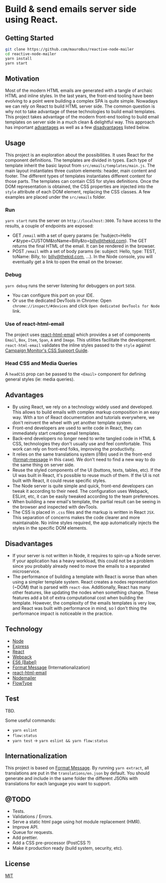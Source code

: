 # Build & send emails server side using React.

## Getting Started

```bash
git clone https://github.com/mauroBus/reactive-node-mailer
cd reactive-node-mailer
yarn install
yarn start
```

## Motivation

Most of the modern HTML emails are generated with a tangle of archaic HTML and inline styles.
In the last years, the front-end tooling have been evolving to a point were building a complex SPA is quite simple. Nowadays we can rely on React to build HTML server side. The common question is why not to take advantage of these technologies to build email templates.
This project takes advantage of the modern front-end tooling to build email templates on server side in a much clean & delightful way.
This approach has important [advantages](#advantages) as well as a few [disadvantages](#disadvantages) listed below.

## Usage

This project is an exploration about the possibilities. It uses React for the component definitions. The templates are divided in types. Each type of template inherit the basic layout from `src/emails/templates/main.js`. The main layout instantiates three custom elements: header, main content and footer. The different types of templates instantiates different content for those parts.
The templates can contain CSS for styles definitions. Once the DOM representation is obtained, the CSS properties are injected into the `style` attribute of each DOM element, replacing the CSS classes.
A few examples are placed under the `src/emails` folder.

### Run

`yarn start` runs the server on `http://localhost:3000`.
To have access to the results, a couple of endpoints are exposed:
* GET `/email` with a set of query params (ie: ?subject=Hello ✔&type=CUSTOM&toName=Billy&to=billy@thekid.com).
  The GET returns the final HTML of the email. It can be rendered in the browser.
* POST `/email` with a set of body params (ie: subject: Hello, type: TEST, toName: Billy, to: billy@thekid.com, ...).
  In the Node console, you will eventually get a link to open the email on the browser.

### Debug

`yarn debug` runs the server listening for debuggers on port `5858`.
* You can configure this port on your IDE.
* Or use the dedicated DevTools in Chrome: Open `chrome://inspect/#devices` and click `Open dedicated DevTools for Node` link.

### Use of react-html-email
The project uses [react-html-email](https://github.com/chromakode/react-html-email) which provides a set of components `Email`, `Box`, `Item`, `Span`, `A` and `Image`. This utilities facilitate the development. `react-html-email` validates the inline styles passed to the `style` against [Campaign Monitor's CSS Support Guide](https://www.campaignmonitor.com/css/).
### Head CSS and Media Queries
A `headCSS` prop can be passed to the `<Email>` component for defining general styles (ie: media queries).

## Advantages

  * By using React, we rely on a technology widely used and developed. This allows to build emails with complex markup composition in an easy way. With a ton of React documentation and tutorials everywhere, we don't reinvent the wheel with yet another template system.
  * Front-end developers are used to write code in React, they can immediately start creating email templates.
  * Back-end developers no longer need to write tangled code in HTML & CSS, technologies they don't usually use and feel comfortable. This work can rely on front-end folks, improving the productivity.
  * It relies on the same translations system (i18n) used in the front-end ([format-message](https://github.com/format-message/format-message) in this case). We don't need to find a new way to do the same thing on server side.
  * Reuse the styled components of the UI (buttons, texts, tables, etc). If the UI was built in React, it's possible to reuse much of them. If the UI is not built with React, it could reuse specific styles.
  * The Node server is quite simple and quick, front-end developers can tweak it according to their need. The configuration uses Webpack, ESLint, etc, it can be easily tweaked according to the team preferences.
  * When building a new email's template, the partial result can be seeing in the browser and inspected with devTools.
  * The CSS is placed in `.css` files and the markup is written in React `JSX`. This separation of concerns makes the code clearer and more maintainable. No inline styles required, the app automatically injects the styles in the specific DOM elements.

## Disadvantages

* If your server is not written in Node, it requires to spin-up a Node server. If your application has a heavy workload, this could not be a problem since you probably already need to move the emails to a separated microservice.
* The performance of building a template with React is worse than when using a simpler template system.
React creates a nodes representation (~DOM) that is parsed with `react-dom`. Additionally, React has many other features, like updating the nodes when something change. These features add a bit of extra computational cost when building the template.
However, the complexity of the emails templates is very low, and React was built with performance in mind, so I don't thing the performance impact is noticeable in the practice.

## Technology

  * [Node](https://nodejs.org)
  * [Express](https://expressjs.com)
  * [React](https://reactjs.org)
  * [Webpack](https://webpack.js.org)
  * [ES6 (Babel)](https://babeljs.io)
  * [Format Message](https://github.com/format-message/format-message)  (Internationalization)
  * [react-html-email](https://github.com/chromakode/react-html-email)
  * [Nodemailer](https://nodemailer.com)
  * [FlowType](https://flow.org)

## Test

TBD.

Some useful commands:
  * `yarn eslint`
  * `flow:status`
  * `yarn test` -> `yarn eslint && yarn flow:status`

## Internationalization

This project is based on [Format Message](https://github.com/format-message/format-message).
By running `yarn extract`, all translations are put in the `translations/en.json` by default. You should generate and include in the same folder the different JSONs with translations for each language you want to support.

## @TODO

  * Tests.
  * Validations / Errors.
  * Serve a static html page using hot module replacement (HMR).
  * Improve API.
  * Queue for requests.
  * Add prettier.
  * Add a CSS pre-processor (PostCSS ?)
  * Make it production ready (build system, security, etc).

## License

[MIT](https://github.com/mauroBus/reactive-node-mailer/blob/master/LICENSE.md)
